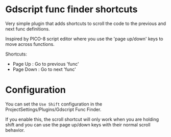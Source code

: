 # Gdscript func finder shortcuts

Very simple plugin that adds shortcuts to scroll the code to the previous and next func definitions.

Inspired by PICO-8 script editor where you use the 'page up/down' keys to move across functions.

Shortcuts:
- Page Up : Go to previous 'func'
- Page Down : Go to next 'func'


# Configuration

You can set the `Use Shift` configuration in the ProjectSettings/Plugins/Gdscript Func Finder.

If you enable this, the scroll shortcut will only work when you are holding shift and you can use the page up/down keys with their normal scroll behavior.
